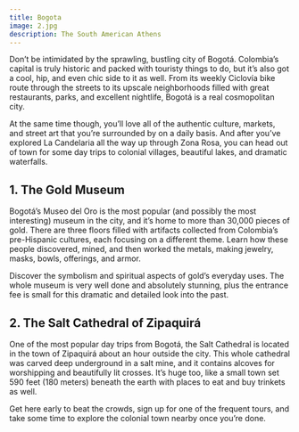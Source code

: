 ```yaml
---
title: Bogota
image: 2.jpg
description: The South American Athens
---
```




Don’t be intimidated by the sprawling, bustling city of Bogotá. Colombia’s capital is truly historic and packed with touristy things to do, but it’s also got a cool, hip, and even chic side to it as well. From its weekly Ciclovía bike route through the streets to its upscale neighborhoods filled with great restaurants, parks, and excellent nightlife, Bogotá is a real cosmopolitan city.

At the same time though, you’ll love all of the authentic culture, markets, and street art that you’re surrounded by on a daily basis. And after you’ve explored La Candelaria all the way up through Zona Rosa, you can head out of town for some day trips to colonial villages, beautiful lakes, and dramatic waterfalls.


## 1. The Gold Museum
Bogotá’s Museo del Oro is the most popular (and possibly the most interesting) museum in the city, and it’s home to more than 30,000 pieces of gold.
There are three floors filled with artifacts collected from Colombia’s pre-Hispanic cultures, each focusing on a different theme.
Learn how these people discovered, mined, and then worked the metals, making jewelry, masks, bowls, offerings, and armor.

Discover the symbolism and spiritual aspects of gold’s everyday uses.
The whole museum is very well done and absolutely stunning, plus the entrance fee is small for this dramatic and detailed look into the past.

## 2. The Salt Cathedral of Zipaquirá
One of the most popular day trips from Bogotá, the Salt Cathedral is located in the town of Zipaquirá about an hour outside the city.
This whole cathedral was carved deep underground in a salt mine, and it contains alcoves for worshipping and beautifully lit crosses.
It’s huge too, like a small town set 590 feet (180 meters) beneath the earth with places to eat and buy trinkets as well.

Get here early to beat the crowds, sign up for one of the frequent tours, and take some time to explore the colonial town nearby once you’re done.

